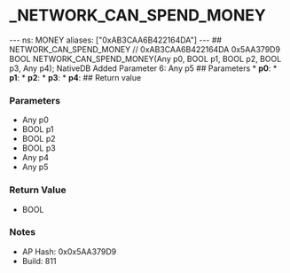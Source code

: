 # _NETWORK_CAN_SPEND_MONEY

--- ns: MONEY aliases: ["0xAB3CAA6B422164DA"] --- ## NETWORK_CAN_SPEND_MONEY  // 0xAB3CAA6B422164DA 0x5AA379D9 BOOL NETWORK_CAN_SPEND_MONEY(Any p0, BOOL p1, BOOL p2, BOOL p3, Any p4);  NativeDB Added Parameter 6: Any p5  ## Parameters * **p0**: * **p1**: * **p2**: * **p3**: * **p4**:  ## Return value

### Parameters
* Any p0
* BOOL p1
* BOOL p2
* BOOL p3
* Any p4
* Any p5

### Return Value
* BOOL

### Notes
* AP Hash: 0x0x5AA379D9
* Build: 811

